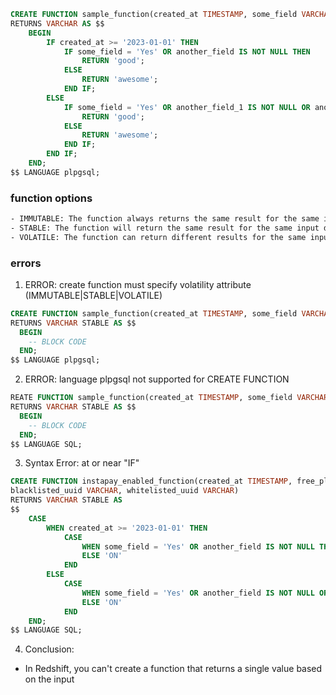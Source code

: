 ~~~sql
CREATE FUNCTION sample_function(created_at TIMESTAMP, some_field VARCHAR)
RETURNS VARCHAR AS $$
    BEGIN
        IF created_at >= '2023-01-01' THEN
            IF some_field = 'Yes' OR another_field IS NOT NULL THEN
                RETURN 'good';
            ELSE
                RETURN 'awesome';
            END IF;
        ELSE
            IF some_field = 'Yes' OR another_field_1 IS NOT NULL OR another_field_2 IS NULL THEN
                RETURN 'good';
            ELSE
                RETURN 'awesome';
            END IF;
        END IF;
    END;
$$ LANGUAGE plpgsql;
~~~

### function options
~~~html
- IMMUTABLE: The function always returns the same result for the same input. It does not access any data other than its input arguments and does not have any side effects.
- STABLE: The function will return the same result for the same input during a single query execution, but can return different results for the same input in different executions.
- VOLATILE: The function can return different results for the same input in different executions or even within the same query.
~~~

### errors
1. ERROR: create function must specify volatility attribute (IMMUTABLE|STABLE|VOLATILE)

~~~sql
CREATE FUNCTION sample_function(created_at TIMESTAMP, some_field VARCHAR)
RETURNS VARCHAR STABLE AS $$
  BEGIN
    -- BLOCK CODE
  END;
$$ LANGUAGE plpgsql;
~~~

2. ERROR: language plpgsql not supported for CREATE FUNCTION
~~~sql
REATE FUNCTION sample_function(created_at TIMESTAMP, some_field VARCHAR)
RETURNS VARCHAR STABLE AS $$
  BEGIN
    -- BLOCK CODE
  END;
$$ LANGUAGE SQL;
~~~

3. Syntax Error: at or near "IF"
~~~sql
CREATE FUNCTION instapay_enabled_function(created_at TIMESTAMP, free_plan VARCHAR,
blacklisted_uuid VARCHAR, whitelisted_uuid VARCHAR)
RETURNS VARCHAR STABLE AS
$$
    CASE
        WHEN created_at >= '2023-01-01' THEN
            CASE
                WHEN some_field = 'Yes' OR another_field IS NOT NULL THEN 'OFF'
                ELSE 'ON'
            END
        ELSE
            CASE
                WHEN some_field = 'Yes' OR another_field IS NOT NULL OR another_field_1 IS NULL THEN 'OFF'
                ELSE 'ON'
            END
    END;
$$ LANGUAGE SQL;
~~~

4. Conclusion:
- In Redshift, you can't create a function that returns a single value based on the input
